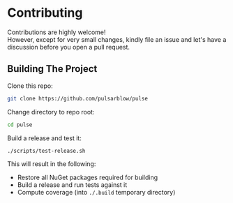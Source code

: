 # Contributing

Contributions are highly welcome!\
However, except for very small changes, kindly file an issue and let's have a discussion before you open a pull request.

## Building The Project

Clone this repo:

```bash
git clone https://github.com/pulsarblow/pulse
```

Change directory to repo root:

```bash
cd pulse
```

Build a release and test it:

```bash
./scripts/test-release.sh
```

This will result in the following:

-   Restore all NuGet packages required for building
-   Build a release and run tests against it
-   Compute coverage (into `./.build` temporary directory)
